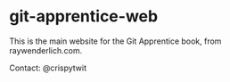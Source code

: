 # git-apprentice-web

This is the main website for the Git Apprentice book, from raywenderlich.com.

Contact: @crispytwit

